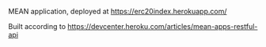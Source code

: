 MEAN application, deployed at https://erc20index.herokuapp.com/

Built according to https://devcenter.heroku.com/articles/mean-apps-restful-api